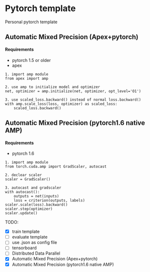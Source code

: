 # Pytorch template

Personal pytorch template

## Automatic Mixed Precision (Apex+pytorch)

#### Requirements

- pytorch 1.5 or older
- apex

```
1. import amp module
from apex import amp

2. use amp to initialize model and optimizer 
net, optimizer = amp.initialize(net, optimizer, opt_level='O1')

3. use scaled_loss.backward() instead of normal loss.backward()
with amp.scale_loss(loss, optimizer) as scaled_loss:
    scaled_loss.backward()
```

## Automatic Mixed Precision (pytorch1.6 native AMP)

#### Requirements

- pytorch 1.6

```
1. import amp module
from torch.cuda.amp import GradScaler, autocast

2. declear scaler
scaler = GradScaler()

3. autocast and gradscaler
with autocast():
    outputs = net(inputs)
    loss = criterion(outputs, labels)
scaler.scale(loss).backward()
scaler.step(optimizer)
scaler.update()
```

TODO:
- [x] train template
- [ ] evaluate template
- [ ] use .json as config file
- [ ] tensorboard
- [ ] Distributed Data Parallel
- [x] Automatic Mixed Precision (Apex+pytorch)
- [x] Automatic Mixed Precision (pytorch1.6 native AMP)
